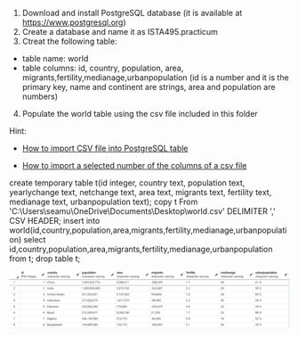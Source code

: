 1. Download and install PostgreSQL database (it is available at https://www.postgresql.org)
2. Create a database and name it as ISTA495.practicum
3. Ctreat the following table:
  - table name: world
  - table columns: id, country, population, area, migrants,fertility,medianage,urbanpopulation (id is a number and it is the primary key, name and continent are strings, area and population are numbers)
4. Populate the world table using the csv file included in this folder

Hint:

* [How to import CSV file into PostgreSQL table](https://www.postgresqltutorial.com/import-csv-file-into-posgresql-table/)

* [How to import a selected number of the columns of a csv file](https://stackoverflow.com/questions/12618232/copy-a-few-of-the-columns-of-a-csv-file-into-a-table/49906327)



create temporary table t(id integer, country text, population text, yearlychange text, netchange text, area text, migrants text, fertility text, medianage text, urbanpopulation text);
copy t
From 'C:\Users\seamu\OneDrive\Documents\Desktop\world.csv'
DELIMITER ',' 
CSV HEADER;
insert into world(id,country,population,area,migrants,fertility,medianage,urbanpopulation)
select id,country,population,area,migrants,fertility,medianage,urbanpopulation
from t;
drop table t;

![screenshot of table](question1picture.PNG)